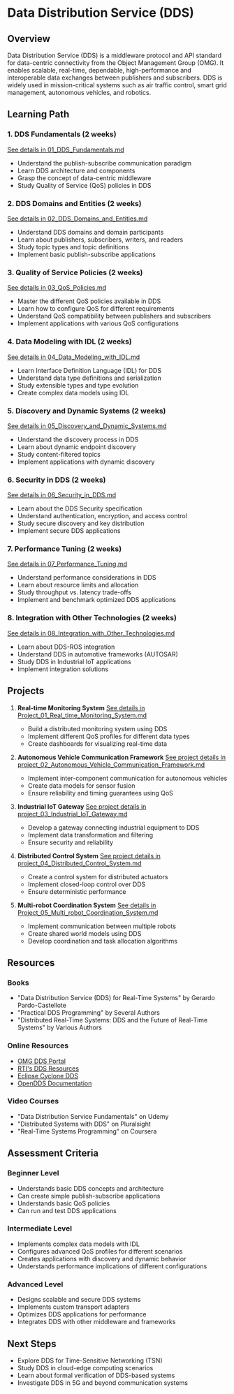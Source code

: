 # Data Distribution Service (DDS)

## Overview
Data Distribution Service (DDS) is a middleware protocol and API standard for data-centric connectivity from the Object Management Group (OMG). It enables scalable, real-time, dependable, high-performance and interoperable data exchanges between publishers and subscribers. DDS is widely used in mission-critical systems such as air traffic control, smart grid management, autonomous vehicles, and robotics.

## Learning Path

### 1. DDS Fundamentals (2 weeks)
[See details in 01_DDS_Fundamentals.md](03_DDS/01_DDS_Fundamentals.md)
- Understand the publish-subscribe communication paradigm
- Learn DDS architecture and components
- Grasp the concept of data-centric middleware
- Study Quality of Service (QoS) policies in DDS

### 2. DDS Domains and Entities (2 weeks)
[See details in 02_DDS_Domains_and_Entities.md](03_DDS/02_DDS_Domains_and_Entities.md)
- Understand DDS domains and domain participants
- Learn about publishers, subscribers, writers, and readers
- Study topic types and topic definitions
- Implement basic publish-subscribe applications

### 3. Quality of Service Policies (2 weeks)
[See details in 03_QoS_Policies.md](03_DDS/03_QoS_Policies.md)
- Master the different QoS policies available in DDS
- Learn how to configure QoS for different requirements
- Understand QoS compatibility between publishers and subscribers
- Implement applications with various QoS configurations

### 4. Data Modeling with IDL (2 weeks)
[See details in 04_Data_Modeling_with_IDL.md](03_DDS/04_Data_Modeling_with_IDL.md)
- Learn Interface Definition Language (IDL) for DDS
- Understand data type definitions and serialization
- Study extensible types and type evolution
- Create complex data models using IDL

### 5. Discovery and Dynamic Systems (2 weeks)
[See details in 05_Discovery_and_Dynamic_Systems.md](03_DDS/05_Discovery_and_Dynamic_Systems.md)
- Understand the discovery process in DDS
- Learn about dynamic endpoint discovery
- Study content-filtered topics
- Implement applications with dynamic discovery

### 6. Security in DDS (2 weeks)
[See details in 06_Security_in_DDS.md](03_DDS/06_Security_in_DDS.md)
- Learn about the DDS Security specification
- Understand authentication, encryption, and access control
- Study secure discovery and key distribution
- Implement secure DDS applications

### 7. Performance Tuning (2 weeks)
[See details in 07_Performance_Tuning.md](03_DDS/07_Performance_Tuning.md)
- Understand performance considerations in DDS
- Learn about resource limits and allocation
- Study throughput vs. latency trade-offs
- Implement and benchmark optimized DDS applications

### 8. Integration with Other Technologies (2 weeks)
[See details in 08_Integration_with_Other_Technologies.md](03_DDS/08_Integration_with_Other_Technologies.md)
- Learn about DDS-ROS integration
- Understand DDS in automotive frameworks (AUTOSAR)
- Study DDS in Industrial IoT applications
- Implement integration solutions

## Projects

1. **Real-time Monitoring System**
   [See details in Project_01_Real_time_Monitoring_System.md](03_DDS/Project_01_Real_time_Monitoring_System.md)
   - Build a distributed monitoring system using DDS
   - Implement different QoS profiles for different data types
   - Create dashboards for visualizing real-time data

2. **Autonomous Vehicle Communication Framework**
   [See project details in project_02_Autonomous_Vehicle_Communication_Framework.md](03_DDS/project_02_Autonomous_Vehicle_Communication_Framework.md)
   - Implement inter-component communication for autonomous vehicles
   - Create data models for sensor fusion
   - Ensure reliability and timing guarantees using QoS

3. **Industrial IoT Gateway**
   [See project details in project_03_Industrial_IoT_Gateway.md](03_DDS/project_03_Industrial_IoT_Gateway.md)
   - Develop a gateway connecting industrial equipment to DDS
   - Implement data transformation and filtering
   - Ensure security and reliability

4. **Distributed Control System**
   [See project details in project_04_Distributed_Control_System.md](03_DDS/project_04_Distributed_Control_System.md)
   - Create a control system for distributed actuators
   - Implement closed-loop control over DDS
   - Ensure deterministic performance

5. **Multi-robot Coordination System**
   [See details in Project_05_Multi_robot_Coordination_System.md](03_DDS/Project_05_Multi_robot_Coordination_System.md)
   - Implement communication between multiple robots
   - Create shared world models using DDS
   - Develop coordination and task allocation algorithms

## Resources

### Books
- "Data Distribution Service (DDS) for Real-Time Systems" by Gerardo Pardo-Castellote
- "Practical DDS Programming" by Several Authors
- "Distributed Real-Time Systems: DDS and the Future of Real-Time Systems" by Various Authors

### Online Resources
- [OMG DDS Portal](https://www.omg.org/dds/)
- [RTI's DDS Resources](https://www.rti.com/products/dds-standard)
- [Eclipse Cyclone DDS](https://projects.eclipse.org/projects/iot.cyclonedds)
- [OpenDDS Documentation](https://opendds.org/documentation.html)

### Video Courses
- "Data Distribution Service Fundamentals" on Udemy
- "Distributed Systems with DDS" on Pluralsight
- "Real-Time Systems Programming" on Coursera

## Assessment Criteria

### Beginner Level
- Understands basic DDS concepts and architecture
- Can create simple publish-subscribe applications
- Understands basic QoS policies
- Can run and test DDS applications

### Intermediate Level
- Implements complex data models with IDL
- Configures advanced QoS profiles for different scenarios
- Creates applications with discovery and dynamic behavior
- Understands performance implications of different configurations

### Advanced Level
- Designs scalable and secure DDS systems
- Implements custom transport adapters
- Optimizes DDS applications for performance
- Integrates DDS with other middleware and frameworks

## Next Steps
- Explore DDS for Time-Sensitive Networking (TSN)
- Study DDS in cloud-edge computing scenarios
- Learn about formal verification of DDS-based systems
- Investigate DDS in 5G and beyond communication systems
